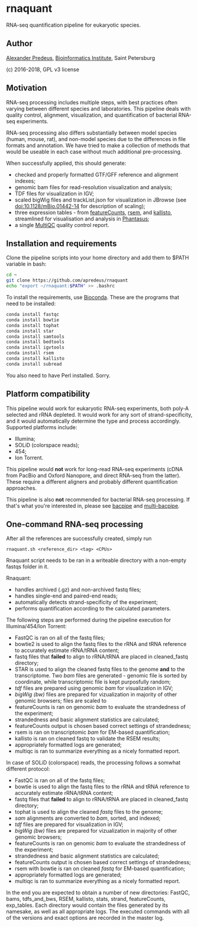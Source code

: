 # rnaquant
RNA-seq quantification pipeline for eukaryotic species.

## Author
[Alexander Predeus](https://www.researchgate.net/profile/Alexander_Predeus), [Bioinformatics Institute](https://bioinf.me/en/research), Saint Petersburg

(c) 2016-2018, GPL v3 license

## Motivation
RNA-seq processing includes multiple steps, with best practices often varying between different species and laboratories. This pipeline deals with quality control, alignment, visualization, and quantification of bacterial RNA-seq experiments. 

RNA-seq processing also differs substantially between model species (human, mouse, rat), and non-model species due to the differences in file formats and annotation. We have tried to make a collection of methods that would be useable in each case without much additional pre-processing. 

When successfully applied, this should generate:
* checked and properly formatted GTF/GFF reference and alignment indexes; 
* genomic bam files for read-resolution visualization and analysis;
* TDF files for visualization in IGV;
* scaled bigWig files and trackList.json for visualization in JBrowse (see [doi:10.1128/mBio.01442-14](http://mbio.asm.org/content/5/4/e01442-14.full) for description of scaling); 
* three expression tables - from [featureCounts](http://subread.sourceforge.net/), [rsem](https://deweylab.github.io/RSEM/), and [kallisto](https://pachterlab.github.io/kallisto/), streamlined for visualisation and analysis in [Phantasus](http://genome.ifmo.ru/phantasus/); 
* a single [MultiQC](http://multiqc.info/) quality control report.

## Installation and requirements 
Clone the pipeline scripts into your home directory and add them to $PATH variable in bash: 

```bash
cd ~
git clone https://github.com/apredeus/rnaquant
echo "export ~/rnaquant:$PATH" >> .bashrc
```
To install the requirements, use [Bioconda](https://bioconda.github.io/). These are the programs that need to be installed: 

```bash
conda install fastqc
conda install bowtie
conda install tophat 
conda install star 
conda install samtools
conda install bedtools
conda install igvtools
conda install rsem
conda install kallisto
conda install subread
```

You also need to have Perl installed. Sorry. 

## Platform compatibility
This pipeline would work for eukaryotic RNA-seq experiments, both poly-A selected and rRNA depleted. It would work for any sort of strand-specificity, and it would automatically determine the type and process accordingly. Supported platforms include:
* Illumina;
* SOLiD (colorspace reads); 
* 454;
* Ion Torrent. 

This pipeline would **not** work for long-read RNA-seq experiments (cDNA from PacBio and Oxford Nanopore, and direct RNA-seq from the latter). These require a different aligners and probably different quantification approaches. 

This pipeline is also **not** recommended for bacterial RNA-seq processing. If that's what you're interested in, please see [bacpipe](https://github.com/apredeus/bacpipe/) and [multi-bacpipe](https://github.com/apredeus/multi-bacpipe). 

## One-command RNA-seq processing
After all the references are successfully created, simply run 

`rnaquant.sh <reference_dir> <tag> <CPUs>`

Rnaquant script needs to be ran in a writeable directory with a non-empty fastqs folder in it. 

Rnaquant:
* handles archived (.gz) and non-archived fastq files; 
* handles single-end and paired-end reads; 
* automatically detects strand-specificity of the experiment; 
* performs quantification according to the calculated parameters. 

The following steps are performed during the pipeline execution for Illumina/454/Ion Torrent: 
* FastQC is ran on all of the fastq files; 
* bowtie2 is used to align the fastq files to the rRNA and tRNA reference to accurately estimate rRNA/tRNA content; 
* fastq files that **failed** to align to rRNA/tRNA are placed in cleaned_fastq directory; 
* STAR is used to align the cleaned fastq files to the genome **and** to the transcriptome. Two *bam* files are generated - genomic file is sorted by coordinate, while transcriptomic file is kept purposfully random; 
* *tdf* files are prepared using genomic *bam* for visualization in IGV; 
* *bigWig (bw)* files are prepared for vizualization in majority of other genomic browsers; files are scaled to 
* featureCounts is ran on genomic *bam* to evaluate the strandedness of the experiment; 
* strandedness and basic alignment statistics are calculated; 
* featureCounts output is chosen based correct settings of strandedness; 
* rsem is ran on transcriptomic *bam* for EM-based quantification; 
* kallisto is ran on cleaned fastq to validate the RSEM results; 
* appropriately formatted logs are generated; 
* multiqc is ran to summarize everything as a nicely formatted report. 

In case of SOLiD (colorspace) reads, the processing follows a somwhat different protocol: 
* FastQC is ran on all of the fastq files; 
* bowtie is used to align the fastq files to the rRNA and tRNA reference to accurately estimate rRNA/tRNA content; 
* fastq files that **failed** to align to rRNA/tRNA are placed in cleaned_fastq directory; 
* tophat is used to align the cleaned *fastq* files to the genome; 
* *sam* alignments are converted to *bam*, sorted, and indexed; 
* *tdf* files are prepared for visualization in IGV; 
* *bigWig (bw)* files are prepared for vizualization in majority of other genomic browsers; 
* featureCounts is ran on genomic *bam* to evaluate the strandedness of the experiment; 
* strandedness and basic alignment statistics are calculated; 
* featureCounts output is chosen based correct settings of strandedness; 
* rsem with bowtie is ran on cleaned *fastq* for EM-based quantification; 
* appropriately formatted logs are generated; 
* multiqc is ran to summarize everything as a nicely formatted report. 
    
In the end you are expected to obtain a number of new directories: FastQC, bams, tdfs_and_bws, RSEM, kallisto, stats, strand, featureCounts, exp_tables. Each directory would contain the files generated by its namesake, as well as all appropriate logs. The executed commands with all of the versions and exact options are recorded in the master log. 
